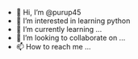 - 👋 Hi, I’m @purup45
- 👀 I’m interested in learning python
- 🌱 I’m currently learning ...
- 💞️ I’m looking to collaborate on ...
- 📫 How to reach me ...

<!---
purup45/purup45 is a ✨ special ✨ repository because its `README.md` (this file) appears on your GitHub profile.
You can click the Preview link to take a look at your changes.
--->
